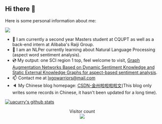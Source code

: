 ## Hi there 👋

Here is some personal information about me:

![](https://komarev.com/ghpvc/?username=qiguanjie)
* 🔭 I am currently a second year Masters student at CQUPT as well as a back-end intern at Alibaba's Raiji Group.
* 🌱 I am an NLPer currently learning about Natural Language Processing (aspect word sentiment analysis).
* 💿 My output: one SCI region 1 top, feel welcome  to visit, [Graph Augmentation Networks Based on Dynamic Sentiment Knowledge and Static External Knowledge Graphs for aspect-based sentiment analysis](https://www.sciencedirect.com/science/article/abs/pii/S0957417424008479).
* 📫 Contact me at lxgowarriors@mail.com
* 🔈 My Chinese blog homepage: [CSDN-金州啦啦啦啦文](https://blog.csdn.net/G_State_Lavin?spm=1000.2115.3001.5343)(This blog only writes some records in Chinese, it hasn't been updated for a long time).


[![uacurry's github stats](https://github-readme-stats.vercel.app/api?username=UACurry&hide=issues&show_icons=true)](https://github.com/qiguanjie)
  

<p align="center"> 
  Visitor count<br>
  <img src="https://profile-counter.glitch.me/vittorezhang/count.svg" />
</p>



